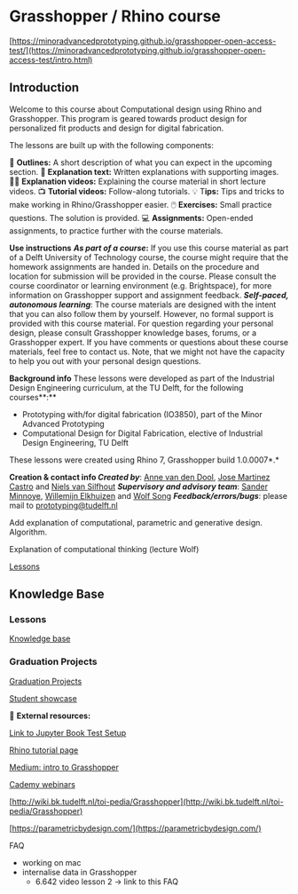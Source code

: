 # Grasshopper / Rhino course

[https://minoradvancedprototyping.github.io/grasshopper-open-access-test/](https://minoradvancedprototyping.github.io/grasshopper-open-access-test/intro.html)

## Introduction

Welcome to this course about Computational design using Rhino and Grasshopper. This program is geared towards product design for personalized fit products and design for digital fabrication.

The lessons are built up with the following components:

📌 ********************Outlines:******************** A short description of what you can expect in the upcoming section.
📑 **Explanation text:** Written explanations with supporting images.
👩‍🏫 ************************************Explanation videos:************************************ Explaining the course material in short lecture videos.
📺 **Tutorial videos:** Follow-along tutorials.
💡 T********************ips:******************** Tips and tricks to make working in Rhino/Grasshopper easier.
🖱️ **Exercises:** Small practice questions. The solution is provided.
💻 **Assignments:** Open-ended assignments, to practice further with the course materials.

**Use instructions**
***As part of a course*:** If you use this course material as part of a Delft University of Technology course, the course might require that the homework assignments are handed in. Details on the procedure and location for submission will be provided in the course. Please consult the course coordinator or learning environment (e.g. Brightspace), for more information on Grasshopper support and assignment feedback. 
***Self-paced, autonomous learning***: The course materials are designed with the intent that you can also follow them by yourself. However, no formal support is provided with this course material. For question regarding your personal design, please consult Grasshopper knowledge bases, forums, or a Grasshopper expert. If you have comments or questions about these course materials, feel free to contact us. Note, that we might not have the capacity to help you out with your personal design questions.

**Background info**
These lessons were developed as part of the Industrial Design Engineering curriculum, at the TU Delft, for the following courses**:**

- Prototyping with/for digital fabrication (IO3850), part of the Minor Advanced Prototyping
- Computational Design for Digital Fabrication, elective of Industrial Design Engineering, TU Delft

These lessons were created using Rhino 7, Grasshopper build 1.0.0007*.*

**Creation & contact info
*Created by***: [Anne van den Dool](https://www.tudelft.nl/io/over-io/personen/dool-ac-van-den), [Jose Martinez Castro](https://www.tudelft.nl/io/over-io/personen/martinez-castro-j-f) and [Niels van Silfhout](../mailto%3AN.vanSilfhout%40student.tudelft.nl)
***Supervisory and advisory team***: [Sander Minnoye](https://www.tudelft.nl/io/over-io/personen/minnoye-alm), [Willemijn Elkhuizen](https://www.tudelft.nl/io/over-io/personen/elkhuizen-ws) and [Wolf Song](https://www.tudelft.nl/io/over-io/personen/song-y)
***Feedback/errors/bugs***: please mail to [prototyping@tudelft.nl](../mailto%3Aprototyping%40tudelft.nl)

Add explanation of computational, parametric and generative design. Algorithm.

Explanation of computational thinking (lecture Wolf)

[Lessons](Lessons.csv)

## Knowledge Base

### Lessons

[Knowledge base](Knowledge_base.csv)

### Graduation Projects

[Graduation Projects](Graduation_Projects.csv)

[Student showcase](Student_showcase.csv)

🔗 **External resources:**

[Link to Jupyter Book Test Setup](https://josemartinez18.github.io/grasshopper-open-access-test/intro.html#)

[Rhino tutorial page](https://www.rhino3d.com/learn/?query=kind:_jump_start&modal=null)

[Medium: intro to Grasshopper](https://medium.com/intro-to-grasshopper)

[Cademy webinars](https://www.cademy.xyz/webinars)

[http://wiki.bk.tudelft.nl/toi-pedia/Grasshopper](http://wiki.bk.tudelft.nl/toi-pedia/Grasshopper)

[https://parametricbydesign.com/](https://parametricbydesign.com/)

FAQ

- working on mac
- internalise data in Grasshopper
    - 6.642 video lesson 2 → link to this FAQ